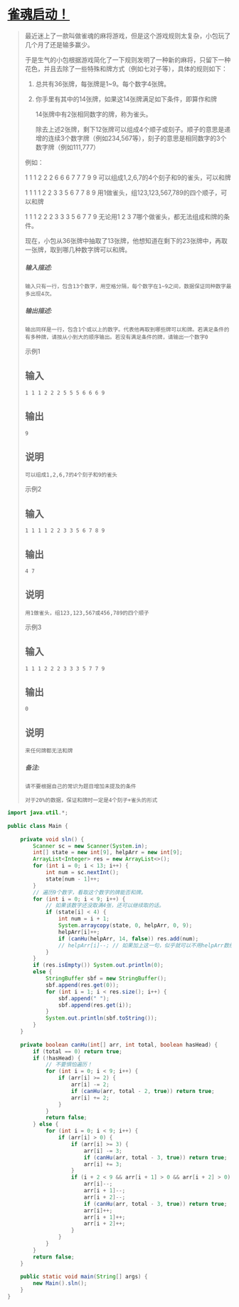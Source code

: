 # [雀魂启动！](https://www.nowcoder.com/questionTerminal/448127caa21e462f9c9755589a8f2416?answerType=1&f=discussion)

> 最近迷上了一款叫做雀魂的麻将游戏，但是这个游戏规则太复杂，小包玩了几个月了还是输多赢少。  
>
> 于是生气的小包根据游戏简化了一下规则发明了一种新的麻将，只留下一种花色，并且去除了一些特殊和牌方式（例如七对子等），具体的规则如下：   
>
> 1.  总共有36张牌，每张牌是1~9。每个数字4张牌。    
>
> 2. 你手里有其中的14张牌，如果这14张牌满足如下条件，即算作和牌    
>
>    14张牌中有2张相同数字的牌，称为雀头。   
>
>    除去上述2张牌，剩下12张牌可以组成4个顺子或刻子。顺子的意思是递增的连续3个数字牌（例如234,567等），刻子的意思是相同数字的3个数字牌（例如111,777）   
>
>   例如：  
>
>   1 1 1 2 2 2 6 6 6 7 7 7 9 9 可以组成1,2,6,7的4个刻子和9的雀头，可以和牌  
>
>   1 1 1 1 2 2 3 3 5 6 7 7 8 9 用1做雀头，组123,123,567,789的四个顺子，可以和牌  
>
>   1 1 1 2 2 2 3 3 3 5 6 7 7 9 无论用1 2 3 7哪个做雀头，都无法组成和牌的条件。  
>
>   现在，小包从36张牌中抽取了13张牌，他想知道在剩下的23张牌中，再取一张牌，取到哪几种数字牌可以和牌。  
>
> ##### **输入描述:**
>
> ```
> 输入只有一行，包含13个数字，用空格分隔，每个数字在1~9之间，数据保证同种数字最多出现4次。
> ```
>
> ##### **输出描述:**
>
> ```
> 输出同样是一行，包含1个或以上的数字。代表他再取到哪些牌可以和牌。若满足条件的有多种牌，请按从小到大的顺序输出。若没有满足条件的牌，请输出一个数字0
> ```
>
> 示例1
>
> ## 输入
>
> ```
> 1 1 1 2 2 2 5 5 5 6 6 6 9
> ```
>
> ## 输出
>
> ```
> 9
> ```
>
> ## 说明
>
> ```
> 可以组成1,2,6,7的4个刻子和9的雀头
> ```
>
> 示例2
>
> ## 输入
>
> ```
> 1 1 1 1 2 2 3 3 5 6 7 8 9
> ```
>
> ## 输出
>
> ```
> 4 7
> ```
>
> ## 说明
>
> ```
> 用1做雀头，组123,123,567或456,789的四个顺子
> ```
>
> 示例3
>
> ## 输入
>
> ```
> 1 1 1 2 2 2 3 3 3 5 7 7 9
> ```
>
> ## 输出
>
> ```
> 0
> ```
>
> ## 说明
>
> ```
> 来任何牌都无法和牌
> ```
>
> 
>
> ##### **备注:**
>
> ```
> 请不要根据自己的常识为题目增加未提及的条件
> 
> 对于20%的数据，保证和牌时一定是4个刻子+雀头的形式
> ```

```java
import java.util.*;
 
public class Main {
 
    private void sln() {
        Scanner sc = new Scanner(System.in);
        int[] state = new int[9], helpArr = new int[9];
        ArrayList<Integer> res = new ArrayList<>();
        for (int i = 0; i < 13; i++) {
            int num = sc.nextInt();
            state[num - 1]++;
        }
        // 遍历9个数字，看取这个数字的牌能否和牌。
        for (int i = 0; i < 9; i++) {
            // 如果该数字还没取满4张，还可以继续取的话。
            if (state[i] < 4) {
                int num = i + 1;
                System.arraycopy(state, 0, helpArr, 0, 9);
                helpArr[i]++;
                if (canHu(helpArr, 14, false)) res.add(num);
                // helpArr[i]--; // 如果加上这一句，似乎就可以不用helpArr数组，因为canHu递归过程中，回溯时会恢复helpArr数组。
            }
        }
        if (res.isEmpty()) System.out.println(0);
        else {
            StringBuffer sbf = new StringBuffer();
            sbf.append(res.get(0));
            for (int i = 1; i < res.size(); i++) {
                sbf.append(" ");
                sbf.append(res.get(i));
            }
            System.out.println(sbf.toString());
        }
    }
 
    private boolean canHu(int[] arr, int total, boolean hasHead) {
        if (total == 0) return true;
        if (!hasHead) {
            // 不要惧怕遍历！
            for (int i = 0; i < 9; i++) {
                if (arr[i] >= 2) {
                    arr[i] -= 2;
                    if (canHu(arr, total - 2, true)) return true;
                    arr[i] += 2;
                }
            }
            return false;
        } else {
            for (int i = 0; i < 9; i++) {
                if (arr[i] > 0) {
                    if (arr[i] >= 3) {
                        arr[i] -= 3;
                        if (canHu(arr, total - 3, true)) return true;
                        arr[i] += 3;
                    }
                    if (i + 2 < 9 && arr[i + 1] > 0 && arr[i + 2] > 0) {
                        arr[i]--;
                        arr[i + 1]--;
                        arr[i + 2]--;
                        if (canHu(arr, total - 3, true)) return true;
                        arr[i]++;
                        arr[i + 1]++;
                        arr[i + 2]++;
                    }
                }
            }
        }
        return false;
    }
 
    public static void main(String[] args) {
        new Main().sln();
    }
}
```

